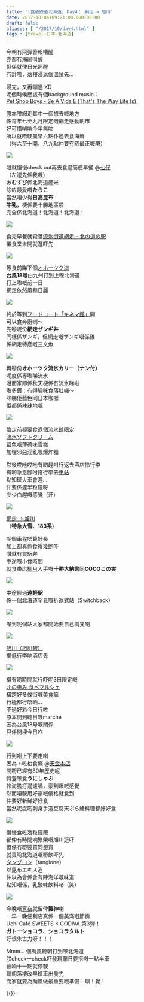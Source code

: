 ```yaml
---
title: '[食道鉄道北海道] Day4： 網走 → 旭川'
date: 2017-10-04T09:21:00.000+08:00
draft: false
aliases: [ "/2017/10/day4.html" ]
tags : [travel-日本-北海道]
---
```


今朝冇飛彈警報嘈醒  
亦都冇海鷗叫醒  
但係就俾日光照醒  
冇計啦，落樓浸返個溫泉先...  
  
浸完，又再瞓過 XD  
呢個時候應該有個background music：  
[Pet Shop Boys - Se A Vida E (That's The Way Life Is) ](https://www.youtube.com/watch?v=rLV52d7J8rA)  
  
原本嚟網走其中一個想去嘅地方  
係每年七至九月限定嘅網走感動朝市  
好可惜啱啱今年無咗  
所以就唔駛晨早六點仆過去食海鮮  
（得六至十開，八九點仲要冇晒最正嘅嘢）  

![](/images/hokkaido4a.jpg)

咁就慢慢check out再去食過簡便早餐 @[七仔](https://hidie.net/hokkaido4a/)  
（左邊先係我嘅）  
**おむすび**係北海道産米  
除咗最愛嘅**たらこ**  
當然唔少得**日高昆布**  
**牛乳**，梗係要十勝地區啦  
完全係北海道！北海道！北海道！  

![](/images/hokkaido4b.jpg)

食完早餐就殺落[流氷街道網走 – 北の道の駅](https://hidie.net/hokkaido4b/)  
襯食堂未開就逛吓先  

![](/images/hokkaido4c.jpg)

等食前睇下個[オホーツク海](https://hidie.net/hokkaido4c/)  
**台風18号**由九州打到上嚟北海道  
打上嚟嘅前一日  
網走依然風和日麗  

![](/images/hokkaido4d3.jpg)

終於等到[フードコート「キネマ館」](https://hidie.net/hokkaido4d/)開  
可以食奔廚喇～  
先嚟呢份**網走ザンギ丼**  
同樣係ザンギ，但網走嘅ザンギ唔係雞  
係網走特產嘅三文魚  

![](/images/hokkaido4d5.jpg)

再嚟份**オホーツク流氷カリー（ナン付）**  
呢度係專嚟睇流氷  
咁而家即係秋天梗係冇流氷睇啦  
嚟多鑊：冇得睇咪食落肚囉～  
咪睇佢藍色同日本咖喱  
佢都係辣辣地嘅  

![](/images/hokkaido4e.jpg)

臨走前都要食返個流氷館限定  
[流氷ソフトクリーム](https://hidie.net/hokkaido4e/)  
藍色嘅薄荷味雪糕  
加埋邪惡淫亂嘅爆炸糖  
  
然後哎吔哎吔有啲趕咁行返去酒店拎行李  
有啲急急腳咁拖行李去[車站](https://hidie.net/hokkaido4f/)  
點知班火車會遲...  
仲要係遲半粒鐘呀  
少少白趕嘅感覺（汗）  

![](/images/hokkaido4g.jpg)

[網走 → 旭川](https://hidie.net/hokkaido4g/)  
（**特急大雪、183系**）  
  
呢個車程唔算好長  
加上都真係食得幾飽吓  
咁就冇買駅弁  
中途嘅小食時間  
就食帯広[柳月](https://hidie.net/hokkaido2i/)入手嘅**十勝大納言**同**COCOこの実**  

![](/images/hokkaido4g3.jpg)

中途經過**遠軽駅**  
係一個北海道罕見嘅折返式站（Switchback）  

![](/images/hokkaido4g4.jpg)

嚟到呢個站大家都開始要自己調凳喇  

![](/images/hokkaido4h.jpg)

[旭川（旭川駅）](https://hidie.net/hokkaido4h/)  
擺低行李响酒店先  

![](/images/hokkaido4i.jpg)

襯有啲時間就行吓呢3日限定嘅  
[北の恵み 食べマルシェ](https://hidie.net/hokkaido4i/)  
橫跨好多條街嘅美食節  
行極都行唔晒...  
不過好彩今日行咗  
原本開到聽日嘅marché  
因為台風18号嘅關係  
只係開埋今日咋  

![](/images/hokkaido4j.jpg)

行到咁上下要走喇  
因為卜咗枱食癲 @[天金本店](https://hidie.net/hokkaido4j/)  
間嘢已經有80年歷史呢  
特登嚟食**うにしゃぶ**  
拎海膽打邊爐喎，豪到爆嘅感覺  
然而唔駛用好豪嘅價格就食到  
仲要好新鮮好好食  
當然呢度啲刺身手造豆腐天ぷら鰻料理都好好食  
  

![](/images/hokkaido4k.jpg)

慢慢食咗幾粒鐘飯  
都仲有時間响繁榮嘅旭川逛吓  
但係冇嘢要買同想買  
就買啲北海道嘅嘢飲吓先  
[タングロン](https://hidie.net/hokkaido4k/)（tanglone）  
以昆布エキス造  
仲以為會係會有陣海洋嘅味道  
點知唔係，乳酸味飲料啫（笑）  

![](/images/hokkaido4l.jpg)

今晚嘅[宵夜](https://hidie.net/hokkaido4l/)就留俾**籮神**喇  
一早一晚便利店真係一個美滿嘅節奏  
Uchi Café SWEETS × GODIVA 第3弾！  
**ガトーショコラ**、**ショコラタルト**  
好很朱古力呀！！！  
  
  
Mmm... 個颱風聽朝打到嚟北海道  
朕check一check吓發現聽日要搭嘅一點半車  
會响十一點就停駛  
聽朝落樓改早班車出發先  
而家就要為颱風做最重要嘅準備：瞓！覺！  
  
  
{{<hokkaido>}}
